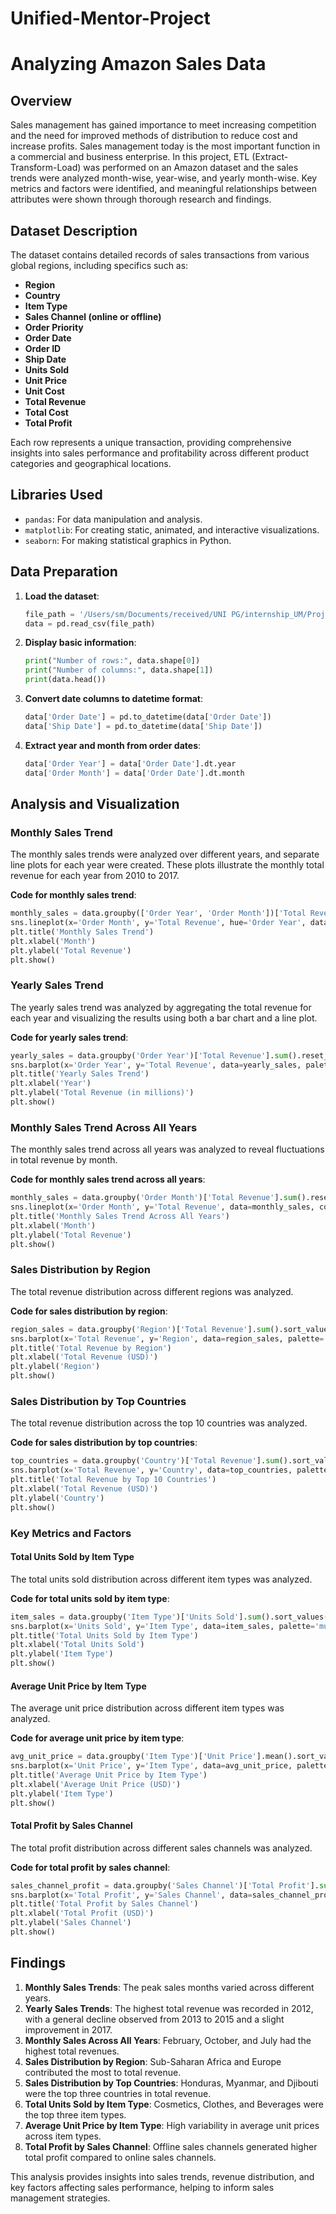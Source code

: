 # Unified-Mentor-Project

# Analyzing Amazon Sales Data

## Overview

Sales management has gained importance to meet increasing competition and the need for improved methods of distribution to reduce cost and increase profits. Sales management today is the most important function in a commercial and business enterprise. In this project, ETL (Extract-Transform-Load) was performed on an Amazon dataset and the sales trends were analyzed month-wise, year-wise, and yearly month-wise. Key metrics and factors were identified, and meaningful relationships between attributes were shown through thorough research and findings.

## Dataset Description

The dataset contains detailed records of sales transactions from various global regions, including specifics such as:
- **Region**
- **Country**
- **Item Type**
- **Sales Channel (online or offline)**
- **Order Priority**
- **Order Date**
- **Order ID**
- **Ship Date**
- **Units Sold**
- **Unit Price**
- **Unit Cost**
- **Total Revenue**
- **Total Cost**
- **Total Profit**

Each row represents a unique transaction, providing comprehensive insights into sales performance and profitability across different product categories and geographical locations.

## Libraries Used

- `pandas`: For data manipulation and analysis.
- `matplotlib`: For creating static, animated, and interactive visualizations.
- `seaborn`: For making statistical graphics in Python.

## Data Preparation

1. **Load the dataset**:
   ```python
   file_path = '/Users/sm/Documents/received/UNI PG/internship_UM/Project 1/Amazon Sales data.csv'
   data = pd.read_csv(file_path)
   ```

2. **Display basic information**:
   ```python
   print("Number of rows:", data.shape[0])
   print("Number of columns:", data.shape[1])
   print(data.head())
   ```

3. **Convert date columns to datetime format**:
   ```python
   data['Order Date'] = pd.to_datetime(data['Order Date'])
   data['Ship Date'] = pd.to_datetime(data['Ship Date'])
   ```

4. **Extract year and month from order dates**:
   ```python
   data['Order Year'] = data['Order Date'].dt.year
   data['Order Month'] = data['Order Date'].dt.month
   ```

## Analysis and Visualization

### Monthly Sales Trend

The monthly sales trends were analyzed over different years, and separate line plots for each year were created. These plots illustrate the monthly total revenue for each year from 2010 to 2017.

**Code for monthly sales trend**:
```python
monthly_sales = data.groupby(['Order Year', 'Order Month'])['Total Revenue'].sum().reset_index()
sns.lineplot(x='Order Month', y='Total Revenue', hue='Order Year', data=monthly_sales, palette='viridis')
plt.title('Monthly Sales Trend')
plt.xlabel('Month')
plt.ylabel('Total Revenue')
plt.show()
```

### Yearly Sales Trend

The yearly sales trend was analyzed by aggregating the total revenue for each year and visualizing the results using both a bar chart and a line plot.

**Code for yearly sales trend**:
```python
yearly_sales = data.groupby('Order Year')['Total Revenue'].sum().reset_index()
sns.barplot(x='Order Year', y='Total Revenue', data=yearly_sales, palette='coolwarm')
plt.title('Yearly Sales Trend')
plt.xlabel('Year')
plt.ylabel('Total Revenue (in millions)')
plt.show()
```

### Monthly Sales Trend Across All Years

The monthly sales trend across all years was analyzed to reveal fluctuations in total revenue by month.

**Code for monthly sales trend across all years**:
```python
monthly_sales = data.groupby('Order Month')['Total Revenue'].sum().reset_index()
sns.lineplot(x='Order Month', y='Total Revenue', data=monthly_sales, color='b', marker='o')
plt.title('Monthly Sales Trend Across All Years')
plt.xlabel('Month')
plt.ylabel('Total Revenue')
plt.show()
```

### Sales Distribution by Region

The total revenue distribution across different regions was analyzed.

**Code for sales distribution by region**:
```python
region_sales = data.groupby('Region')['Total Revenue'].sum().sort_values(ascending=False).reset_index()
sns.barplot(x='Total Revenue', y='Region', data=region_sales, palette='rocket')
plt.title('Total Revenue by Region')
plt.xlabel('Total Revenue (USD)')
plt.ylabel('Region')
plt.show()
```

### Sales Distribution by Top Countries

The total revenue distribution across the top 10 countries was analyzed.

**Code for sales distribution by top countries**:
```python
top_countries = data.groupby('Country')['Total Revenue'].sum().sort_values(ascending=False).head(10).reset_index()
sns.barplot(x='Total Revenue', y='Country', data=top_countries, palette='mako')
plt.title('Total Revenue by Top 10 Countries')
plt.xlabel('Total Revenue (USD)')
plt.ylabel('Country')
plt.show()
```

### Key Metrics and Factors

#### Total Units Sold by Item Type

The total units sold distribution across different item types was analyzed.

**Code for total units sold by item type**:
```python
item_sales = data.groupby('Item Type')['Units Sold'].sum().sort_values(ascending=False).reset_index()
sns.barplot(x='Units Sold', y='Item Type', data=item_sales, palette='muted')
plt.title('Total Units Sold by Item Type')
plt.xlabel('Total Units Sold')
plt.ylabel('Item Type')
plt.show()
```

#### Average Unit Price by Item Type

The average unit price distribution across different item types was analyzed.

**Code for average unit price by item type**:
```python
avg_unit_price = data.groupby('Item Type')['Unit Price'].mean().sort_values(ascending=False).reset_index()
sns.barplot(x='Unit Price', y='Item Type', data=avg_unit_price, palette='pastel')
plt.title('Average Unit Price by Item Type')
plt.xlabel('Average Unit Price (USD)')
plt.ylabel('Item Type')
plt.show()
```

#### Total Profit by Sales Channel

The total profit distribution across different sales channels was analyzed.

**Code for total profit by sales channel**:
```python
sales_channel_profit = data.groupby('Sales Channel')['Total Profit'].sum().reset_index()
sns.barplot(x='Total Profit', y='Sales Channel', data=sales_channel_profit, palette='deep')
plt.title('Total Profit by Sales Channel')
plt.xlabel('Total Profit (USD)')
plt.ylabel('Sales Channel')
plt.show()
```

## Findings

1. **Monthly Sales Trends**: The peak sales months varied across different years.
2. **Yearly Sales Trends**: The highest total revenue was recorded in 2012, with a general decline observed from 2013 to 2015 and a slight improvement in 2017.
3. **Monthly Sales Across All Years**: February, October, and July had the highest total revenues.
4. **Sales Distribution by Region**: Sub-Saharan Africa and Europe contributed the most to total revenue.
5. **Sales Distribution by Top Countries**: Honduras, Myanmar, and Djibouti were the top three countries in total revenue.
6. **Total Units Sold by Item Type**: Cosmetics, Clothes, and Beverages were the top three item types.
7. **Average Unit Price by Item Type**: High variability in average unit prices across item types.
8. **Total Profit by Sales Channel**: Offline sales channels generated higher total profit compared to online sales channels.

This analysis provides insights into sales trends, revenue distribution, and key factors affecting sales performance, helping to inform sales management strategies.
